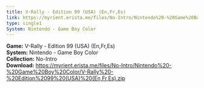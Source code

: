 ```yaml
---
title: V-Rally - Edition 99 (USA) (En,Fr,Es)
link: https://myrient.erista.me/files/No-Intro/Nintendo%20-%20Game%20Boy%20Color/V-Rally%20-%20Edition%2099%20(USA)%20(En,Fr,Es).zip
type: single1
System: Nintendo - Game Boy Color
---
```

<b>Game:</b> V-Rally - Edition 99 (USA) (En,Fr,Es)<br>
<b>System:</b> Nintendo - Game Boy Color<br>
<b>Collection:</b> No-Intro<br>
<b>Download:</b> https://myrient.erista.me/files/No-Intro/Nintendo%20-%20Game%20Boy%20Color/V-Rally%20-%20Edition%2099%20(USA)%20(En,Fr,Es).zip